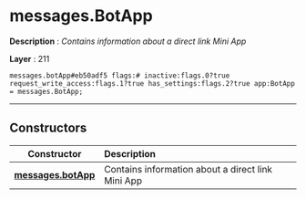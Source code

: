 # messages.BotApp

**Description** : *Contains information about a direct link Mini App*

**Layer** : 211

```tl
messages.botApp#eb50adf5 flags:# inactive:flags.0?true request_write_access:flags.1?true has_settings:flags.2?true app:BotApp = messages.BotApp;
```

---

## Constructors

| Constructor | Description |
| :---: | :--- |
| [**messages.botApp**](constructor/messages.botApp) | Contains information about a direct link Mini App |